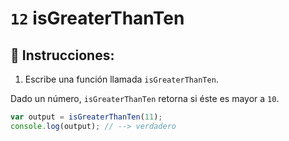 # `12` isGreaterThanTen

## 📝 Instrucciones:

1. Escribe una función llamada `isGreaterThanTen`.

Dado un número, `isGreaterThanTen` retorna si éste es mayor a `10`.

```Javascript
var output = isGreaterThanTen(11);
console.log(output); // --> verdadero
```